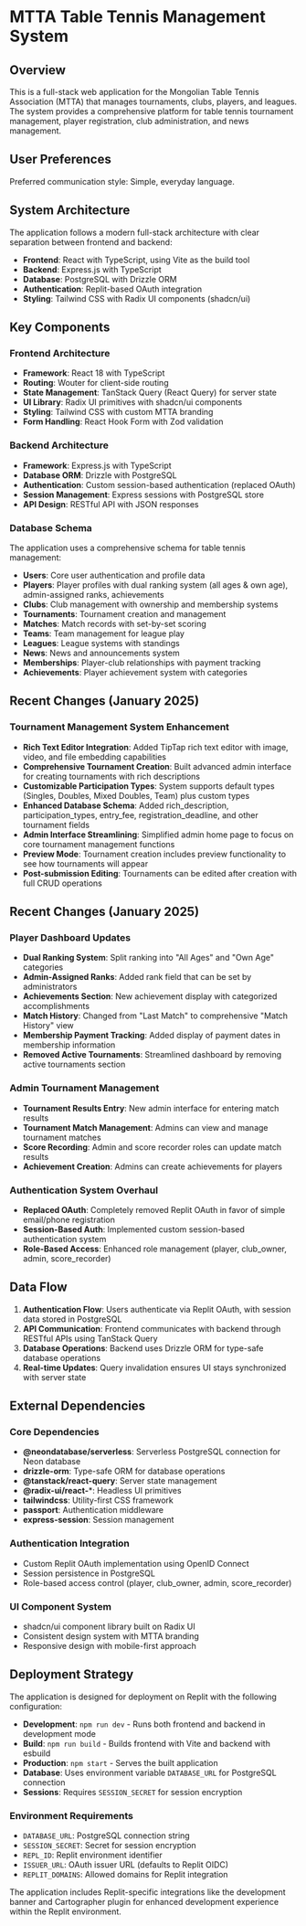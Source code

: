 # MTTA Table Tennis Management System

## Overview

This is a full-stack web application for the Mongolian Table Tennis Association (MTTA) that manages tournaments, clubs, players, and leagues. The system provides a comprehensive platform for table tennis tournament management, player registration, club administration, and news management.

## User Preferences

Preferred communication style: Simple, everyday language.

## System Architecture

The application follows a modern full-stack architecture with clear separation between frontend and backend:

- **Frontend**: React with TypeScript, using Vite as the build tool
- **Backend**: Express.js with TypeScript
- **Database**: PostgreSQL with Drizzle ORM
- **Authentication**: Replit-based OAuth integration
- **Styling**: Tailwind CSS with Radix UI components (shadcn/ui)

## Key Components

### Frontend Architecture
- **Framework**: React 18 with TypeScript
- **Routing**: Wouter for client-side routing
- **State Management**: TanStack Query (React Query) for server state
- **UI Library**: Radix UI primitives with shadcn/ui components
- **Styling**: Tailwind CSS with custom MTTA branding
- **Form Handling**: React Hook Form with Zod validation

### Backend Architecture
- **Framework**: Express.js with TypeScript
- **Database ORM**: Drizzle with PostgreSQL
- **Authentication**: Custom session-based authentication (replaced OAuth)
- **Session Management**: Express sessions with PostgreSQL store
- **API Design**: RESTful API with JSON responses

### Database Schema
The application uses a comprehensive schema for table tennis management:

- **Users**: Core user authentication and profile data
- **Players**: Player profiles with dual ranking system (all ages & own age), admin-assigned ranks, achievements
- **Clubs**: Club management with ownership and membership systems
- **Tournaments**: Tournament creation and management
- **Matches**: Match records with set-by-set scoring
- **Teams**: Team management for league play
- **Leagues**: League systems with standings
- **News**: News and announcements system
- **Memberships**: Player-club relationships with payment tracking
- **Achievements**: Player achievement system with categories

## Recent Changes (January 2025)

### Tournament Management System Enhancement
- **Rich Text Editor Integration**: Added TipTap rich text editor with image, video, and file embedding capabilities
- **Comprehensive Tournament Creation**: Built advanced admin interface for creating tournaments with rich descriptions
- **Customizable Participation Types**: System supports default types (Singles, Doubles, Mixed Doubles, Team) plus custom types
- **Enhanced Database Schema**: Added rich_description, participation_types, entry_fee, registration_deadline, and other tournament fields
- **Admin Interface Streamlining**: Simplified admin home page to focus on core tournament management functions
- **Preview Mode**: Tournament creation includes preview functionality to see how tournaments will appear
- **Post-submission Editing**: Tournaments can be edited after creation with full CRUD operations

## Recent Changes (January 2025)

### Player Dashboard Updates
- **Dual Ranking System**: Split ranking into "All Ages" and "Own Age" categories
- **Admin-Assigned Ranks**: Added rank field that can be set by administrators
- **Achievements Section**: New achievement display with categorized accomplishments
- **Match History**: Changed from "Last Match" to comprehensive "Match History" view
- **Membership Payment Tracking**: Added display of payment dates in membership information
- **Removed Active Tournaments**: Streamlined dashboard by removing active tournaments section

### Admin Tournament Management
- **Tournament Results Entry**: New admin interface for entering match results
- **Tournament Match Management**: Admins can view and manage tournament matches
- **Score Recording**: Admin and score recorder roles can update match results
- **Achievement Creation**: Admins can create achievements for players

### Authentication System Overhaul
- **Replaced OAuth**: Completely removed Replit OAuth in favor of simple email/phone registration
- **Session-Based Auth**: Implemented custom session-based authentication system
- **Role-Based Access**: Enhanced role management (player, club_owner, admin, score_recorder)

## Data Flow

1. **Authentication Flow**: Users authenticate via Replit OAuth, with session data stored in PostgreSQL
2. **API Communication**: Frontend communicates with backend through RESTful APIs using TanStack Query
3. **Database Operations**: Backend uses Drizzle ORM for type-safe database operations
4. **Real-time Updates**: Query invalidation ensures UI stays synchronized with server state

## External Dependencies

### Core Dependencies
- **@neondatabase/serverless**: Serverless PostgreSQL connection for Neon database
- **drizzle-orm**: Type-safe ORM for database operations
- **@tanstack/react-query**: Server state management
- **@radix-ui/react-***: Headless UI primitives
- **tailwindcss**: Utility-first CSS framework
- **passport**: Authentication middleware
- **express-session**: Session management

### Authentication Integration
- Custom Replit OAuth implementation using OpenID Connect
- Session persistence in PostgreSQL
- Role-based access control (player, club_owner, admin, score_recorder)

### UI Component System
- shadcn/ui component library built on Radix UI
- Consistent design system with MTTA branding
- Responsive design with mobile-first approach

## Deployment Strategy

The application is designed for deployment on Replit with the following configuration:

- **Development**: `npm run dev` - Runs both frontend and backend in development mode
- **Build**: `npm run build` - Builds frontend with Vite and backend with esbuild
- **Production**: `npm start` - Serves the built application
- **Database**: Uses environment variable `DATABASE_URL` for PostgreSQL connection
- **Sessions**: Requires `SESSION_SECRET` for session encryption

### Environment Requirements
- `DATABASE_URL`: PostgreSQL connection string
- `SESSION_SECRET`: Secret for session encryption
- `REPL_ID`: Replit environment identifier
- `ISSUER_URL`: OAuth issuer URL (defaults to Replit OIDC)
- `REPLIT_DOMAINS`: Allowed domains for Replit integration

The application includes Replit-specific integrations like the development banner and Cartographer plugin for enhanced development experience within the Replit environment.
